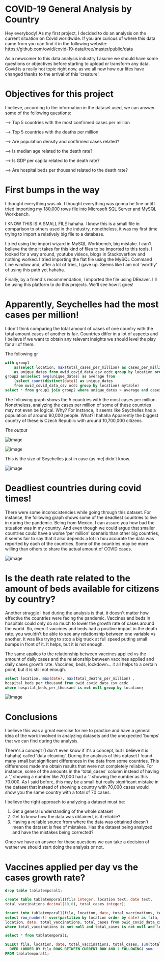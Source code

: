 # COVID-19 General Analysis by Country
Hey everybody! As my first project, I decided to do an analysis on the current situation on Covid worldwide.
If you are curious of where this data came from you can find it in the following website: <https://github.com/owid/covid-19-data/tree/master/public/data>

As a newcomer to this data analysis industry I asume we should have some questions or objectives before starting to upload or transform any data.
Covid is a really hot topic right now, as we all now how our lifes have changed thanks to the arrival of this 'creature'.

# Objectives for this project

I believe, according to the information in the dataset used, we can answer some of the following questions:

--> Top 5 countries with the most confirmed cases per million

--> Top 5 countries with the deaths per million

--> Are population density and confirmed cases related?

--> Is median age related to the death rate?

--> Is GDP per capita related to the death rate?

--> Are hospital beds per thousand related to the death rate?

# First bumps in the way

I thought everything was ok. I thought everything was gonna be fine until I tried importing my 180,000 rows file into Microsoft SQL Server and MySQL Workbench.

I KNOW THIS IS A SMALL FILE hahaha.
I know this is a small file in comparison to others used in the industry, nonetheless, it was my first time trying to import a relatively big file to a database.

I tried using the import wizard in MySQL Workbench, big mistake. I can't believe the time it takes for this kind of files to be imported to this tools.
I looked for a way around, youtube videos, blogs in Stackoverflow and nothing worked.
I tried importing the flat file using the MySQL Command Line window and, after a lot of tries, I gave up.
Seems like I am not 'worthy' of using this path yet hahaha.

Finally, by a friend's recommendation, I imported the file using DBeaver. I'll be using this platform to do this projects. We'll see how it goes!

# Apparently, Seychelles had the most cases per million!

I don't think comparing the total amount of cases of one country with the total amount cases of another is fair. Countries differ in a lot of aspects and I believe if we want to obtain any relevant insights we should level the play for all of them.

The following gr


```sql
with group1
	as(select location, max(total_cases_per_million) as cases_per_million, count(distinct(date))
	as unique_dates from owid_covid_data_csv ocdc group by location order by cases_per_million DESC),
group2 as(select avg(unique_dates) as average from
	(select count(distinct(date)) as unique_dates
	from owid_covid_data_csv ocdc group by location) mytable)
select * from group1 join group2 where unique_dates > average and cases_per_million is not null;
```

The following graph shows the 5 countries with the most cases per million. Nonetheless, analyzing the cases per million of some of these countries may not even be logical. Why?
For instance, it seems like Seychelles has a population of around 90,000 people. What?! hahaha Apparently the biggest country of these is Czech Republic with around 10,700,000 citizens. 

*The output*

![image](https://user-images.githubusercontent.com/88570786/135373295-f748e9ff-bf7c-491b-9208-94bf805abdcc.png)

![image](https://user-images.githubusercontent.com/88570786/135374660-e1f81661-6953-43cb-912a-d00919584baa.png)

This is the size of Seychelles just in case (as me) didn't know.

![image](https://user-images.githubusercontent.com/88570786/136625635-01df4fc5-4fd9-4613-a2c8-f415b8332598.png)


# Deadliest countries during covid times!

There were some inconscistencies while going through this dataset. For instance, the following graph shows some of the deadliest countries to live in during the pandemic. Being from Mexico, I can assure you how bad the situation was in my country. And even though we could argue that smaller countries could have a worse 'per million' scenario than other big countries, it seems fair to say that it also depends a lot in hou accurate the data was reported by each of the countries. Some of the countries may be more willing than others to share the actual amount of COVID cases. 

![image](https://user-images.githubusercontent.com/88570786/135385590-90c58245-2290-49ad-826e-c5d6c5cfe2ae.png)

# Is the death rate related to the amount of beds available for citizens by country?

Another struggle I had during the analysis is that, it doesn't matter how effective the countries were facing the pandemic. Vaccines and beds in hospitals could only do so much to lower the growth rate of cases around the world. So, even if vaccines and beds had a positive impact in the death rate. you wouldn't be able to see any relationship between one variable vs another. It was like trying to stop a big truck at full speed putting small bumps in front of it. It helps, but it is not enough.

The same applies to the relationship between vaccines applied vs the amount of daily cases and the relationship between vaccines applied and daily cases growth rate. Vaccines, beds, lockdown... it all helps to a certain point, but it is still not enough. 

```sql
select location, max(date), max(total_deaths_per_million) , 
hospital_beds_per_thousand from owid_covid_data_csv ocdc 
where hospital_beds_per_thousand is not null group by location;
```

![image](https://user-images.githubusercontent.com/88570786/135940766-26a1e1ec-8037-4bf1-a25f-9d81fc835d22.png)

# Conclusions

I believe this was a great exercise for me to practice and have a general idea of the work involved in analyzing datasets and the unexpected 'bumps' that we can find during the analysis.

There's a concept (I don't even know if it's a concept, but I believe it is hahaha) called 'data cleaning'. During the analysis of this dataset I found many small but significant differences in the data from some countries. This differences made me obtain results that were not completely reliable. For instance, some of the amounts in the 'total_cases' column instead of having a ',' showing a number like 70,000 had a '.' showing the number as this 70.000. As I said before, this may be a small but really significant mistake in the dataset that instead of showing a country with 70,000 cases would show you the same country with a total of 70 cases. 

I believe the right approach to analyzing a dataset must be:
1) Get a general understanding of the whole dataset
2) Get to know how the data was obtained, is it reliable?
3) Having a reliable source from where the data was obtained doesn't mean the dataset is free of mistakes. Has the dataset being analyzed and have the mistakes being corrected?

Once we have an answer for these questions we can take a decision of wether we should start doing the analysis or not.

# Vaccines applied per day vs the cases growth rate?

```sql
drop table tablatemporal1;

create table tablatemporal1(fila integer, location text, date text, 
total_vaccinations decimal(10,0), total_cases integer);

insert into tablatemporal1(fila, location, date, total_vaccinations, total_cases)
select row_number() over(partition by location order by date) as fila,
location, date, total_vaccinations, total_cases from owid_covid_data_csv ocdc 
where total_vaccinations is not null and total_cases is not null and location = 'Africa';

select * from tablatemporal1;

SELECT fila, location, date, total_vaccinations, total_cases, sum(total_cases)
  OVER (ORDER BY fila ROWS BETWEEN CURRENT ROW AND 1 FOLLOWING) sum
FROM tablatemporal1;
```

